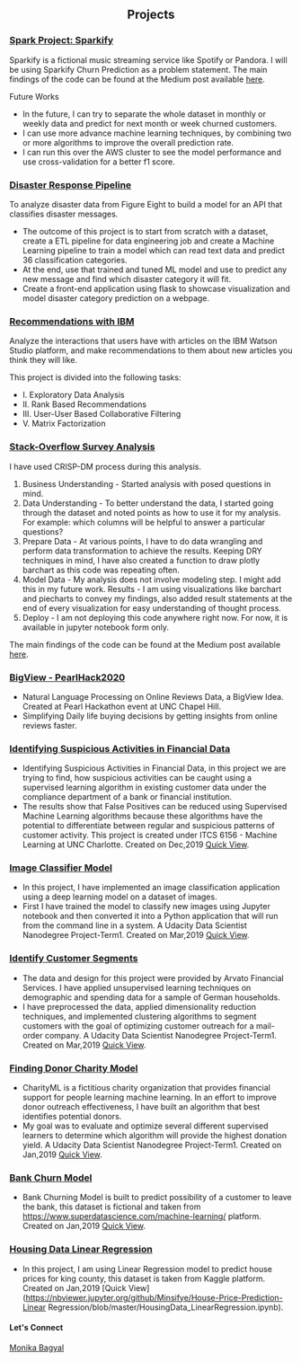 <h2 align="center">Projects</h2>


### [Spark Project: Sparkify](https://github.com/Minsifye/Sparkify)

Sparkify is a fictional music streaming service like Spotify or Pandora. I will be using Sparkify Churn Prediction as a problem statement. The main findings of the code can be found at the Medium post available [here](https://medium.com/@monika.bagyal/how-to-predict-customer-churn-using-machine-learning-model-on-spark-99f5277993b7).

Future Works
- In the future, I can try to separate the whole dataset in monthly or weekly data and predict for next month or week churned customers.
- I can use more advance machine learning techniques, by combining two or more algorithms to improve the overall prediction rate.
- I can run this over the AWS cluster to see the model performance and use cross-validation for a better f1 score.




### [Disaster Response Pipeline](https://github.com/Minsifye/Disaster_Response_Project)

To analyze disaster data from Figure Eight to build a model for an API that classifies disaster messages.

- The outcome of this project is to start from scratch with a dataset, create a ETL pipeline for data engineering job and create a Machine Learning pipeline to train a model which can read text data and predict 36 classification categories.
- At the end, use that trained and tuned ML model and use to predict any new message and find which disaster category it will fit.
- Create a front-end application using flask to showcase visualization and model disaster category prediction on a webpage.


### [Recommendations with IBM](https://github.com/Minsifye/Recommendations_with_IBM/blob/master/Recommendations_with_IBM.ipynb)

Analyze the interactions that users have with articles on the IBM Watson Studio platform, and make recommendations to them about new articles you think they will like.

This project is divided into the following tasks:

- I. Exploratory Data Analysis
- II. Rank Based Recommendations
- III. User-User Based Collaborative Filtering
- V. Matrix Factorization


### [Stack-Overflow Survey Analysis](https://github.com/Minsifye/Stack-Overflow-Survey-Data-Analysis/blob/master/StackOverflow_DataAnalysis_FirstLook.ipynb)

I have used CRISP-DM process during this analysis.

1. Business Understanding - Started analysis with posed questions in mind.
2. Data Understanding - To better understand the data, I started going through the dataset and noted points as how to use it for my analysis. For example: which columns will be helpful to answer a particular questions?
3. Prepare Data - At various points, I have to do data wrangling and perform data transformation to achieve the results. Keeping DRY techniques in mind, I have also created a function to draw plotly barchart as this code was repeating often.
4. Model Data - My analysis does not involve modeling step. I might add this in my future work.
Results - I am using visualizations like barchart and piecharts to convey my findings, also added result statements at the end of every visualization for easy understanding of thought process.
5. Deploy - I am not deploying this code anywhere right now. For now, it is available in jupyter notebook form only.

The main findings of the code can be found at the Medium post available [here](https://towardsdatascience.com/how-to-perform-data-analysis-using-the-crisp-dm-approach-201708f220b2?source=friends_link&sk=afc2bdef4cb0b17d1dde208aa8cd3eb2).



### [BigView - PearlHack2020](https://minsifye.github.io/BigView/)
- Natural Language Processing on Online Reviews Data, a BigView Idea. Created at Pearl Hackathon event at UNC Chapel Hill.
- Simplifying Daily life buying decisions by getting insights from online reviews faster.


### [Identifying Suspicious Activities in Financial Data](https://github.com/Minsifye/Identifying-Suspicious-Activities-in-Financial-Data/blob/master/Identifying_Suspicious_Activities_In_Financial_Data.ipynb) 
- Identifying Suspicious Activities in Financial Data, in this project we are trying to find, how suspicious activities can be caught using a supervised learning algorithm in existing customer data under the compliance department of a bank or financial institution. 
- The results show that False Positives can be reduced using Supervised Machine Learning algorithms because these algorithms have the potential to differentiate between regular and suspicious patterns of customer activity. This project is created under ITCS 6156 - Machine Learning at UNC Charlotte. Created on Dec,2019 [Quick View](https://nbviewer.jupyter.org/github/Minsifye/Identifying-Suspicious-Activities-in-Financial-Data/blob/master/Identifying_Suspicious_Activities_In_Financial_Data.ipynb).


### [Image Classifier Model](https://github.com/Minsifye/Image-Classifier-Model/blob/master/Image%20Classifier%20Project.ipynb) 
- In this project, I have implemented an image classification application using a deep learning model on a dataset of images. 
- First I have trained the model to classify new images using Jupyter notebook and then converted it into a Python application that will run from the command line in a system. A Udacity Data Scientist Nanodegree Project-Term1. Created on Mar,2019 [Quick View](https://nbviewer.jupyter.org/github/Minsifye/Image-Classifier-Model/blob/master/Image%20Classifier%20Project.ipynb).


### [Identify Customer Segments](https://github.com/Minsifye/Identify_Customer_Segments/blob/master/Identify_Customer_Segments.ipynb)  
- The data and design for this project were provided by Arvato Financial Services. I have applied unsupervised learning techniques on demographic and spending data for a sample of German households. 
- I have preprocessed the data, applied dimensionality reduction techniques, and implemented clustering algorithms to segment customers with the goal of optimizing customer outreach for a mail-order company. A Udacity Data Scientist Nanodegree Project-Term1. Created on Mar,2019 [Quick View](https://nbviewer.jupyter.org/github/Minsifye/Identify_Customer_Segments/blob/master/Identify_Customer_Segments.ipynb).


### [Finding Donor Charity Model](https://github.com/Minsifye/Finding_Donors_CharityML/blob/master/Finding_Donors_CharityML.ipynb) 
- CharityML is a fictitious charity organization that provides financial support for people learning machine learning. In an effort to improve donor outreach effectiveness, I have built an algorithm that best identifies potential donors. 
- My goal was to evaluate and optimize several different supervised learners to determine which algorithm will provide the highest donation yield. A Udacity Data Scientist Nanodegree Project-Term1. Created on Jan,2019 [Quick View](https://nbviewer.jupyter.org/github/Minsifye/Finding_Donors_CharityML/blob/master/Finding_Donors_CharityML.ipynb).



### [Bank Churn Model](https://github.com/Minsifye/Churn-Prediction-Model-for-a-Bank/blob/master/Bank_Churn_Model.ipynb) 
- Bank Churning Model is built to predict possibility of a customer to leave the bank, this dataset is fictional and taken from https://www.superdatascience.com/machine-learning/ platform. Created on Jan,2019 [Quick View](https://nbviewer.jupyter.org/github/Minsifye/Churn-Prediction-Model-for-a-Bank/blob/master/Bank_Churn_Model.ipynb).


### [Housing Data Linear Regression](https://github.com/Minsifye/House-Price-Prediction-Linear-Regression/blob/master/HousingData_LinearRegression.ipynb) 
- In this project, I am using Linear Regression model to predict house prices for king county, this dataset is taken from Kaggle platform. Created on Jan,2019 [Quick View](https://nbviewer.jupyter.org/github/Minsifye/House-Price-Prediction-Linear Regression/blob/master/HousingData_LinearRegression.ipynb).






#### Let's Connect


<div class="LI-profile-badge"  data-version="v1" data-size="medium" data-locale="en_US" data-type="vertical" data-theme="light" data-vanity="mbagyal"><a class="LI-simple-link" href='https://www.linkedin.com/in/mbagyal?trk=profile-badge'>Monika Bagyal</a></div>




<script type="text/javascript" src="https://platform.linkedin.com/badges/js/profile.js" async defer></script>


